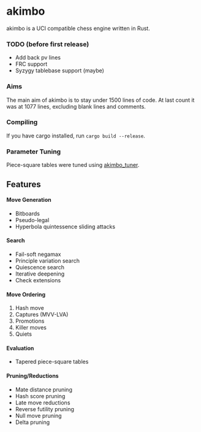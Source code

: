 # akimbo

akimbo is a UCI compatible chess engine written in Rust.

### TODO (before first release)
- Add back pv lines
- FRC support
- Syzygy tablebase support (maybe)

### Aims
The main aim of akimbo is to stay under 1500 lines of code.
At last count it was at 1077 lines, excluding blank lines and comments.

### Compiling
If you have cargo installed, run `cargo build --release`.

### Parameter Tuning
Piece-square tables were tuned using [akimbo_tuner](https://github.com/JacquesRW/akimbo_tuner).

## Features

#### Move Generation
- Bitboards
- Pseudo-legal
- Hyperbola quintessence sliding attacks

#### Search
- Fail-soft negamax
- Principle variation search
- Quiescence search
- Iterative deepening
- Check extensions

#### Move Ordering
1. Hash move
2. Captures (MVV-LVA)
3. Promotions
4. Killer moves
5. Quiets

#### Evaluation
- Tapered piece-square tables

#### Pruning/Reductions
- Mate distance pruning
- Hash score pruning
- Late move reductions
- Reverse futility pruning
- Null move pruning
- Delta pruning

